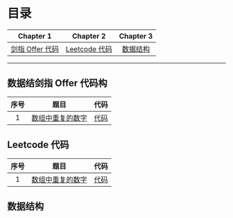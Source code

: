 # 目录

| Chapter 1 | Chapter 2 | Chapter 3|
| :---------: | :---------: | :---------: |
|[剑指 Offer 代码](#jianzhioffer)|[Leetcode 代码](#leetcode)|[数据结构](#ds)|

---

## <span id = "jianzhioffer"> 数据结剑指 Offer 代码构</span>

| 序号 | 题目 | 代码 |
|:----:|:----:|:----:|
|1|[数组中重复的数字]()|[代码](https://github.com/ChuangLiu727/GetJob/blob/master/jianzhioffercode/1.cpp)|

## <span id = "leetcode"> Leetcode 代码</span>

| 序号 | 题目 | 代码 |
|:----:|:----:|:----:|
|1|[数组中重复的数字]()|[代码](https://github.com/ChuangLiu727/GetJob/blob/master/leetcodecode/2.cpp)|

## <span id = "ds"> 数据结构</span>